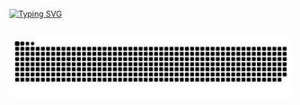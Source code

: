 <a href="https://git.io/typing-svg"><img src="https://readme-typing-svg.demolab.com?font=SDGlitchDemo&size=50&duration=1500&pause=550&color=2300FF&background=FFFEFE&center=true&vCenter=true&width=900&height=300&lines=Hello+%F0%9F%91%8B;I'm+Twiki;+Software+Engineer+(DevOps);+And+Infosec+enthusiast" alt="Typing SVG" /></a>

<br>

<picture>
  <source media="(prefers-color-scheme: dark)" srcset="https://raw.githubusercontent.com/twiki2/twiki2/output/github-contribution-grid-snake-dark.svg">
  <source media="(prefers-color-scheme: light)" srcset="https://raw.githubusercontent.com/twiki2/twiki2/output/github-contribution-grid-snake.svg">
  <img alt="github contribution grid snake animation" src="https://raw.githubusercontent.com/twiki2/twiki2/output/github-contribution-grid-snake.svg">
</picture>

